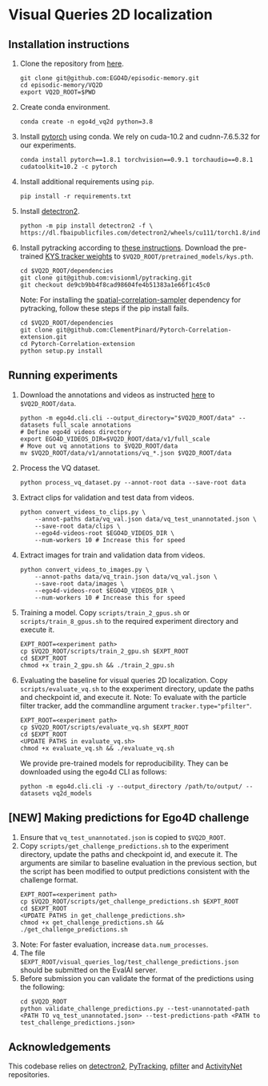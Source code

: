 # Visual Queries 2D localization

## Installation instructions

1. Clone the repository from [here](https://github.com/EGO4D/episodic-memory).
    ```
    git clone git@github.com:EGO4D/episodic-memory.git
    cd episodic-memory/VQ2D
    export VQ2D_ROOT=$PWD
    ```
2. Create conda environment.
    ```
    conda create -n ego4d_vq2d python=3.8
    ```

3. Install [pytorch](https://pytorch.org/) using conda. We rely on cuda-10.2 and cudnn-7.6.5.32 for our experiments.
    ```
    conda install pytorch==1.8.1 torchvision==0.9.1 torchaudio==0.8.1 cudatoolkit=10.2 -c pytorch
    ```

4. Install additional requirements using `pip`.
    ```
    pip install -r requirements.txt
    ```

5. Install [detectron2](https://github.com/facebookresearch/detectron2).
    ```
    python -m pip install detectron2 -f \
    https://dl.fbaipublicfiles.com/detectron2/wheels/cu111/torch1.8/index.html
    ```

6.  Install pytracking according to [these instructions](https://github.com/visionml/pytracking/blob/master/INSTALL.md). Download the pre-trained [KYS tracker weights](https://drive.google.com/drive/folders/1WGNcats9lpQpGjAmq0s0UwO6n22fxvKi) to `$VQ2D_ROOT/pretrained_models/kys.pth`.
    ```
    cd $VQ2D_ROOT/dependencies
    git clone git@github.com:visionml/pytracking.git
    git checkout de9cb9bb4f8cad98604fe4b51383a1e66f1c45c0
    ```

    Note: For installing the [spatial-correlation-sampler](https://github.com/ClementPinard/Pytorch-Correlation-extension) dependency for pytracking, follow these steps if the pip install fails.
    ```
    cd $VQ2D_ROOT/dependencies
    git clone git@github.com:ClementPinard/Pytorch-Correlation-extension.git
    cd Pytorch-Correlation-extension
    python setup.py install
    ```

## Running experiments

1. Download the annotations and videos as instructed [here](https://github.com/facebookresearch/Ego4d/blob/main/ego4d/cli/README.md) to `$VQ2D_ROOT/data`.
    ```
    python -m ego4d.cli.cli --output_directory="$VQ2D_ROOT/data" --datasets full_scale annotations
    # Define ego4d videos directory
    export EGO4D_VIDEOS_DIR=$VQ2D_ROOT/data/v1/full_scale
    # Move out vq annotations to $VQ2D_ROOT/data
    mv $VQ2D_ROOT/data/v1/annotations/vq_*.json $VQ2D_ROOT/data
    ```

2. Process the VQ dataset.
    ```
    python process_vq_dataset.py --annot-root data --save-root data
    ```

3. Extract clips for validation and test data from videos.
    ```
    python convert_videos_to_clips.py \
        --annot-paths data/vq_val.json data/vq_test_unannotated.json \
        --save-root data/clips \
        --ego4d-videos-root $EGO4D_VIDEOS_DIR \
        --num-workers 10 # Increase this for speed
    ```

4. Extract images for train and validation data from videos.
    ```
    python convert_videos_to_images.py \
        --annot-paths data/vq_train.json data/vq_val.json \
        --save-root data/images \
        --ego4d-videos-root $EGO4D_VIDEOS_DIR \
        --num-workers 10 # Increase this for speed
    ```

5. Training a model. Copy `scripts/train_2_gpus.sh` or `scripts/train_8_gpus.sh` to the required experiment directory and execute it.
    ```
    EXPT_ROOT=<experiment path>
    cp $VQ2D_ROOT/scripts/train_2_gpu.sh $EXPT_ROOT
    cd $EXPT_ROOT
    chmod +x train_2_gpu.sh && ./train_2_gpu.sh
    ```

6. Evaluating the baseline for visual queries 2D localization. Copy `scripts/evaluate_vq.sh` to the exxperiment directory, update the paths and checkpoint id, and execute it. Note: To evaluate with the particle filter tracker, add the commandline argument `tracker.type="pfilter"`.
    ```
    EXPT_ROOT=<experiment path>
    cp $VQ2D_ROOT/scripts/evaluate_vq.sh $EXPT_ROOT
    cd $EXPT_ROOT
    <UPDATE PATHS in evaluate_vq.sh>
    chmod +x evaluate_vq.sh && ./evaluate_vq.sh
    ```
    We provide pre-trained models for reproducibility. They can be downloaded using the ego4d CLI as follows:
    ```
    python -m ego4d.cli.cli -y --output_directory /path/to/output/ --datasets vq2d_models
    ```

## [NEW] Making predictions for Ego4D challenge
1. Ensure that `vq_test_unannotated.json` is copied to `$VQ2D_ROOT`.
2. Copy `scripts/get_challenge_predictions.sh` to the experiment directory, update the paths and checkpoint id, and execute it. The arguments are similar to baseline evaluation in the previous section, but the script has been modified to output predictions consistent with the challenge format.
    ```
    EXPT_ROOT=<experiment path>
    cp $VQ2D_ROOT/scripts/get_challenge_predictions.sh $EXPT_ROOT
    cd $EXPT_ROOT
    <UPDATE PATHS in get_challenge_predictions.sh>
    chmod +x get_challenge_predictions.sh && ./get_challenge_predictions.sh
    ```
3. Note: For faster evaluation, increase `data.num_processes`.
4. The file `$EXPT_ROOT/visual_queries_log/test_challenge_predictions.json` should be submitted on the EvalAI server.
5. Before submission you can validate the format of the predictions using the following:
    ```
    cd $VQ2D_ROOT
    python validate_challenge_predictions.py --test-unannotated-path <PATH TO vq_test_unannotated.json> --test-predictions-path <PATH to test_challenge_predictions.json>
    ```

## Acknowledgements
This codebase relies on [detectron2](https://github.com/facebookresearch/detectron2), [PyTracking](https://github.com/visionml/pytracking), [pfilter](https://github.com/johnhw/pfilter) and [ActivityNet](https://github.com/activitynet/ActivityNet) repositories.
